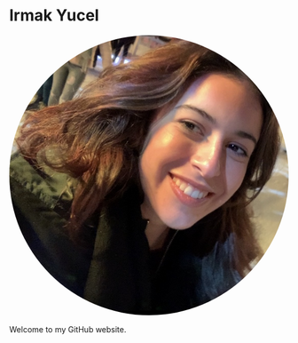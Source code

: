 <html>
<head>
<meta name="viewport" content="width=device-width, initial-scale=1">
<style>
img {
  border-radius: 50%;
}
</style>
</head>
  
<body>
<h1>Irmak Yucel</h1>
  <img src="/IMG_3341 2.jpg" alt="pic">
<p>Welcome to my GitHub website.</p>
</body>
</html>
